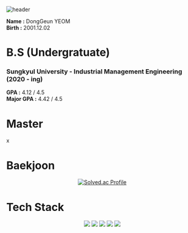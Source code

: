 ![header](https://capsule-render.vercel.app/api?type=waving&color=gradient&height=250&section=header&text=Dong_Geun_YEOM&fontSize=90)

__Name :__ DongGeun YEOM <br/>
__Birth :__ 2001.12.02 <br/>

# B.S (Undergratuate)
### Sungkyul University - Industrial Management Engineering (2020 - ing) <br/>

__GPA :__ 4.12 / 4.5 <br/>
__Major GPA :__ 4.42 / 4.5 <br/>

# Master
x <br/>

# Baekjoon
<div align=center>
  
[![Solved.ac Profile](http://mazassumnida.wtf/api/v2/generate_badge?boj=ehdrmsdua)](https://solved.ac/ehdrmsdua/)
  
</div>

# Tech Stack
<div align=center>
<img src="https://img.shields.io/badge/Python-3776AB?style=for-the-badge&logo=Python&logoColor=white">
<img src="https://img.shields.io/badge/MySQL-4479A1?style=for-the-badge&logo=MySQL&logoColor=white">
<img src="https://img.shields.io/badge/C-A8B9CC?style=for-the-badge&logo=C&logoColor=white">
<img src="https://img.shields.io/badge/Qgis-589632?style=for-the-badge&logo=Qgis&logoColor=white">
<img src="https://img.shields.io/badge/Google Colab-F9AB00?style=for-the-badge&logo=Google Colab&logoColor=white">
</div>
